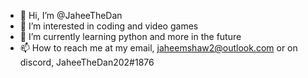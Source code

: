 - 👋 Hi, I’m @JaheeTheDan
- 👀 I’m interested in coding and video games
- 🌱 I’m currently learning python and more in the future 
- 📫 How to reach me at my email, jaheemshaw2@outlook.com or on discord, JaheeTheDan202#1876

<!---
JaheeTheDan/JaheeTheDan is a ✨ special ✨ repository because its `README.md` (this file) appears on your GitHub profile.
You can click the Preview link to take a look at your changes.
--->
